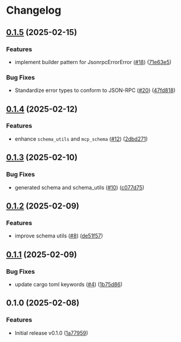 # Changelog

## [0.1.5](https://github.com/rust-mcp-stack/rust-mcp-schema/compare/v0.1.4...v0.1.5) (2025-02-15)


### Features

* implement builder pattern for JsonrpcErrorError ([#18](https://github.com/rust-mcp-stack/rust-mcp-schema/issues/18)) ([71e63e5](https://github.com/rust-mcp-stack/rust-mcp-schema/commit/71e63e51e01fc934e6388b32c50a46602899fe5d))


### Bug Fixes

* Standardize error types  to conform to JSON-RPC ([#20](https://github.com/rust-mcp-stack/rust-mcp-schema/issues/20)) ([47fd818](https://github.com/rust-mcp-stack/rust-mcp-schema/commit/47fd818867626fe318b410e3adfa4b378c51ce69))

## [0.1.4](https://github.com/rust-mcp-stack/rust-mcp-schema/compare/v0.1.3...v0.1.4) (2025-02-12)


### Features

* enhance `schema_utils` and `mcp_schema` ([#12](https://github.com/rust-mcp-stack/rust-mcp-schema/issues/12)) ([2dbd271](https://github.com/rust-mcp-stack/rust-mcp-schema/commit/2dbd2714259fb4d31927705565a3a25a3c9e89c0))

## [0.1.3](https://github.com/rust-mcp-stack/rust-mcp-schema/compare/v0.1.2...v0.1.3) (2025-02-10)


### Bug Fixes

* generated schema and schema_utils ([#10](https://github.com/rust-mcp-stack/rust-mcp-schema/issues/10)) ([c077d75](https://github.com/rust-mcp-stack/rust-mcp-schema/commit/c077d7583f9278622c489d95a20afccca2c9982e))

## [0.1.2](https://github.com/rust-mcp-stack/rust-mcp-schema/compare/v0.1.1...v0.1.2) (2025-02-09)


### Features

* improve schema utils ([#8](https://github.com/rust-mcp-stack/rust-mcp-schema/issues/8)) ([de51f57](https://github.com/rust-mcp-stack/rust-mcp-schema/commit/de51f57461d12294a330c8f0ec432a6dbc50fcca))

## [0.1.1](https://github.com/rust-mcp-stack/rust-mcp-schema/compare/v0.1.0...v0.1.1) (2025-02-09)


### Bug Fixes

* update cargo toml keywords ([#4](https://github.com/rust-mcp-stack/rust-mcp-schema/issues/4)) ([1b75d86](https://github.com/rust-mcp-stack/rust-mcp-schema/commit/1b75d86ec46c91f398e8265f069f642d59e9ec0e))

## 0.1.0 (2025-02-08)


### Features

* Initial release v0.1.0 ([1a77959](https://github.com/rust-mcp-stack/rust-mcp-schema/commit/1a7795923fac8dca1991a47f161369b30ca382fe))
